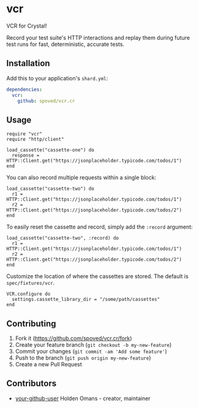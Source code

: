 # vcr

VCR for Crystal!

Record your test suite's HTTP interactions and replay them during future test runs for fast, deterministic, accurate tests.

## Installation

Add this to your application's `shard.yml`:

```yaml
dependencies:
  vcr:
    github: spoved/vcr.cr
```

## Usage

```crystal
require "vcr"
require "http/client"

load_cassette("cassette-one") do
  response = HTTP::Client.get("https://jsonplaceholder.typicode.com/todos/1")
end
```

You can also record multiple requests within a single block:

```crystal
load_cassette("cassette-two") do
  r1 = HTTP::Client.get("https://jsonplaceholder.typicode.com/todos/1")
  r2 = HTTP::Client.get("https://jsonplaceholder.typicode.com/todos/2")
end
```

To easily reset the cassette and record, simply add the `:record` argument:

```crystal
load_cassette("cassette-two", :record) do
  r1 = HTTP::Client.get("https://jsonplaceholder.typicode.com/todos/1")
  r2 = HTTP::Client.get("https://jsonplaceholder.typicode.com/todos/2")
end
```

Customize the location of where the cassettes are stored. The default is `spec/fixtures/vcr`.

```crystal
VCR.configure do
  settings.cassette_library_dir = "/some/path/cassettes"
end
```

## Contributing

1. Fork it (<https://github.com/spoved/vcr.cr/fork>)
2. Create your feature branch (`git checkout -b my-new-feature`)
3. Commit your changes (`git commit -am 'Add some feature'`)
4. Push to the branch (`git push origin my-new-feature`)
5. Create a new Pull Request

## Contributors

- [your-github-user](https://github.com/kalinon) Holden Omans - creator, maintainer
